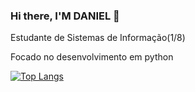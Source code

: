 ### Hi there, I'M DANIEL 👋
Estudante de Sistemas de Informação(1/8)

Focado no desenvolvimento em python


[![Top Langs](https://github-readme-stats.vercel.app/api/top-langs/?username=DanielSR1&layout=compact)](https://github.com/anuraghazra/github-readme-stats)




